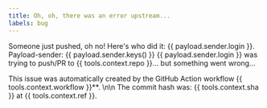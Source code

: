```yaml
---
title: Oh, oh, there was an error upstream...
labels: bug
---
```

Someone just pushed, oh no! Here's who did it: {{ payload.sender.login }}.
Payload-sender: {{ payload.sender.keys() }}
{{ payload.sender.login }} was trying to push/PR to {{ tools.context.repo }}... but something went wrong...

This issue was automatically created by the GitHub Action workflow {{ tools.context.workflow }}**. \n\n The commit hash was: {{ tools.context.sha }} at {{ tools.context.ref }}.